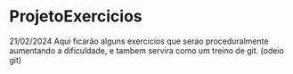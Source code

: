 # ProjetoExercicios

21/02/2024
Aqui ficarão alguns exercicios que serao proceduralmente aumentando a dificuldade, e tambem servira como um treino de git. (odeio git) 
